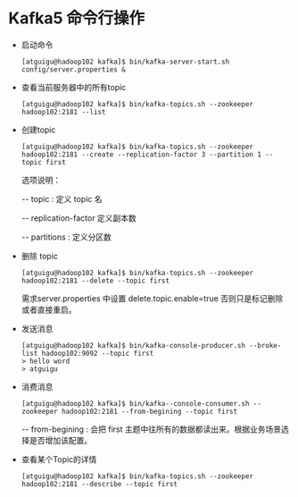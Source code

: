# Kafka5 命令行操作



- 启动命令

  ```
  [atguigu@hadoop102 kafka]$ bin/kafka-server-start.sh config/server.properties &
  ```

- 查看当前服务器中的所有topic

  ```
  [atguigu@hadoop102 kafka]$ bin/kafka-topics.sh --zookeeper hadoop102:2181 --list
  ```

- 创建topic

  ```
  [atguigu@hadoop102 kafka]$ bin/kafka-topics.sh --zookeeper hadoop102:2181 --create --replication-factor 3 --partition 1 --topic first
  ```

  选项说明：

  -- topic  :  定义 topic 名

  -- replication-factor 定义副本数

  -- partitions : 定义分区数

- 删除 topic

  ```
  [atguigu@hadoop102 kafka]$ bin/kafka-topics.sh --zookeeper hadoop102:2181 --delete --topic first
  ```

  需求server.properties 中设置 delete.topic.enable=true 否则只是标记删除或者直接重启。

- 发送消息

  ```
  [atguigu@hadoop102 kafka]$ bin/kafka-console-producer.sh --broke-list hadoop102:9092 --topic first
  > hello word
  > atguigu
  ```

- 消费消息

  ```
  [atguigu@hadoop102 kafka]$ bin/kafka--console-consumer.sh --zookeeper hadoop102:2181 --from-begining --topic first
  ```

  -- from-begining : 会把 first 主题中往所有的数据都读出来。根据业务场景选择是否增加该配置。

- 查看某个Topic的详情

  ```
  [atguigu@hadoop102 kafka]$ bin/kafka-topics.sh --zookeeper hadoop102:2181 --describe --topic first
  ```

  